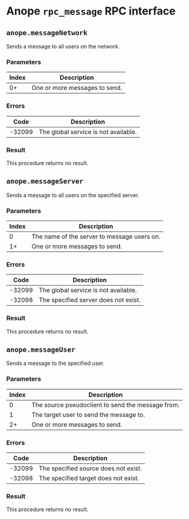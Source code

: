# Anope `rpc_message` RPC interface

## `anope.messageNetwork`

Sends a message to all users on the network.

### Parameters

Index | Description
----- | -----------
0+    | One or more messages to send.

### Errors

Code   | Description
------ | -----------
-32099 | The global service is not available.

### Result

This procedure returns no result.

## `anope.messageServer`

Sends a message to all users on the specified server.

### Parameters

Index | Description
----- | -----------
0     | The name of the server to message users on.
1+    | One or more messages to send.

### Errors

Code   | Description
------ | -----------
-32099 | The global service is not available.
-32098 | The specified server does not exist.

### Result

This procedure returns no result.

## `anope.messageUser`

Sends a message to the specified user.

### Parameters

Index | Description
----- | -----------
0     | The source pseudoclient to send the message from.
1     | The target user to send the message to.
2+    | One or more messages to send.

### Errors

Code   | Description
------ | -----------
-32099 | The specified source does not exist.
-32098 | The specified target does not exist.

### Result

This procedure returns no result.

